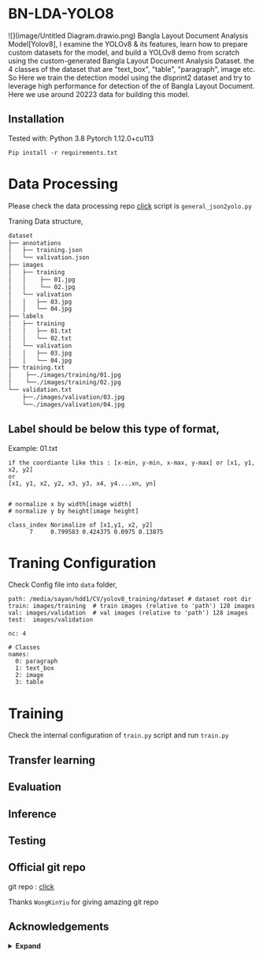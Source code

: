 # BN-LDA-YOLO8
![](image/Untitled Diagram.drawio.png)
Bangla Layout Document Analysis Model[Yolov8], I examine the YOLOv8 & its features, learn how to prepare custom datasets for the model, and build a YOLOv8 demo from scratch using the custom-generated Bangla Layout Document Analysis Dataset. the 4 classes of the dataset that are "text_box", "table", "paragraph", image etc.
So Here we train the detection model using the dlsprint2 dataset and try to leverage high performance for detection of the of Bangla Layout Document. Here we use around 20223 data for building this model.

## Installation
Tested with: Python 3.8 Pytorch 1.12.0+cu113
```
Pip install -r requirements.txt
```

# Data Processing

Please check the data processing repo [click](https://github.com/ultralytics/JSON2YOLO) script is ```general_json2yolo.py```

Traning Data structure,
```sh
dataset
├── annotations
│   ├── training.json
│   └── valivation.json
├── images
│   ├── training
│   │    ├── 01.jpg
│   │    └── 02.jpg
│   └── valivation
│   │   ├── 03.jpg
│   │   └── 04.jpg
├── labels
│   ├── training
│   │   ├── 01.txt
│   │   └── 02.txt
│   └── valivation
│   │   ├── 03.jpg
│   │   └── 04.jpg
├── training.txt
│    ├──./images/training/01.jpg
│    └──./images/training/02.jpg
└── validation.txt
    ├──./images/valivation/03.jpg
    └──./images/valivation/04.jpg
```

## Label should be below this type of format,

Example: 01.txt
```
if the coordiante like this : [x-min, y-min, x-max, y-max] or [x1, y1, x2, y2]
or
[x1, y1, x2, y2, x3, y3, x4, y4....xn, yn]


# normalize x by width[image width]
# normalize y by height[image height]
```
```
class_index Norimalize of [x1,y1, x2, y2] 
      7     0.799583 0.424375 0.0975 0.13875

```
# Traning Configuration

Check Config file into ```data``` folder,

```
path: /media/sayan/hdd1/CV/yolov8_training/dataset # dataset root dir
train: images/training  # train images (relative to 'path') 128 images
val: images/validation  # val images (relative to 'path') 128 images
test:  images/validation

nc: 4

# Classes
names:
  0: paragraph
  1: text_box
  2: image
  3: table

```


# Training

Check the internal configuration of ```train.py``` script and run ```train.py```


## Transfer learning

## Evaluation


## Inference


## Testing

## Official git repo

git repo : [click](https://github.com/WongKinYiu/yolov7)

Thanks ```WongKinYiu``` for giving amazing git repo

## Acknowledgements

<details><summary> <b>Expand</b> </summary>
